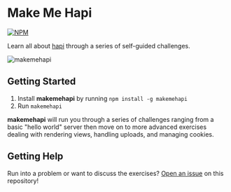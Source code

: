 # Make Me Hapi

[![NPM](https://nodei.co/npm/makemehapi.png?downloads=true&stars=true)](https://nodei.co/npm/makemehapi/)

Learn all about [hapi](http://hapijs.com) through a series of self-guided
challenges.

![makemehapi](https://raw.github.com/hapijs/makemehapi/master/images/makemehapi.png)

## Getting Started

1. Install **makemehapi** by running `npm install -g makemehapi`
2. Run `makemehapi`

**makemehapi** will run you through a series of challenges ranging from a basic
"hello world" server then move on to more advanced exercises dealing with
rendering views, handling uploads, and managing cookies.

## Getting Help

Run into a problem or want to discuss the exercises?
[Open an issue](https://github.com/hapijs/makemehapi/issues) on this
repository!
